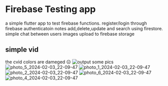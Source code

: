 # Firebase Testing app

a simple flutter app to test firebase functions.
register/login through firebase authenticatoin
notes add,delete,update and search using firestore.
simple chat between users
images upload to firebase storage 


## simple vid    
the cvid colors are dameged ☹️
![output](https://github.com/Ammourie/Firebase-Testing/assets/59035839/5488fd3f-fd38-4191-9d86-9ac09b6d2c0f)
some pics 
![photo_5_2024-02-03_22-09-47](https://github.com/Ammourie/Firebase-Testing/assets/59035839/ba32cea7-31a5-4c19-aa42-0686fed4e1db)
![photo_1_2024-02-03_22-09-47](https://github.com/Ammourie/Firebase-Testing/assets/59035839/b967fbf8-71d7-4cce-8c91-c50f39c10e58)
![photo_2_2024-02-03_22-09-47](https://github.com/Ammourie/Firebase-Testing/assets/59035839/87257eff-20c1-4838-831b-93dbc1709d74)
![photo_6_2024-02-03_22-09-47](https://github.com/Ammourie/Firebase-Testing/assets/59035839/14a99527-5d9e-465c-a9bc-012df008006d)
![photo_4_2024-02-03_22-09-47](https://github.com/Ammourie/Firebase-Testing/assets/59035839/9ff08a9d-f2ed-4b4f-ae75-3ff430ed5c8c)






                                  
                                                                                                                                                                                                                                   
                                                                                            
